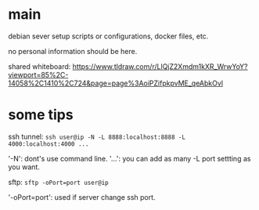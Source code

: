 # main
debian sever setup scripts or configurations, docker files, etc.

no personal information should be here.

shared whiteboard:
https://www.tldraw.com/r/LlQjZ2Xmdm1kXR_WrwYoY?viewport=85%2C-14058%2C1410%2C724&page=page%3AoiPZifpkpvME_qeAbkOvl

# some tips

ssh tunnel:
`ssh user@ip -N -L 8888:localhost:8888 -L 4000:localhost:4000 ...`

'-N': dont's use command line.
'...': you can add as many -L port settting as you want.

sftp:
`sftp -oPort=port user@ip`

'-oPort=port': used if server change ssh port.

